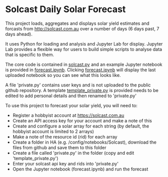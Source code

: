 # Solcast Daily Solar Forecast
This project loads, aggregates and displays solar yield estimates and forcasts from http://solcast.com.au over a number of days (6 days past, 7 days ahead).

It uses Python for loading and analysis and Jupyter Lab for display. Jupyter Lab provides a flexible way for users to build simple scripts to analyse data that is specific to them.

The core code is contained in [solcast.py](solcast.py) and an example Jupyter notebook is provided in [forecast.ipynb](forecast.ipynb). Clicking [forecast.ipynb](forecast.ipynb) will display the last uploaded notebook so you can see what this looks like.

A file 'private.py' contains user keys and is not uploaded to the public github repository.
A template [template_private.py](template_private.py) is provided needs to be edited to add personal details and then renamed to 'private.py'

To use this project to forecast your solar yield, you will need to:

+ Register a hobbyist account at https://solcast.com.au
+ Create an API access key for your account and make a note of this
+ Create and configure a solar array for each string (by default, the hobbyist account is limited to 2 arrays)
+ Make a note of the resource id (rid) for each array
+ Create a folder in HA (e.g. /config/notebooks/Solcast), download the files from github and save them to this folder
+ Create a file called 'private.py' in the folder (copy and edit 'template_private.py')
+ Enter your solcast api key and rids into 'private.py'
+ Open the Jupyter notebook (forecast.ipynb) and run the forecast
